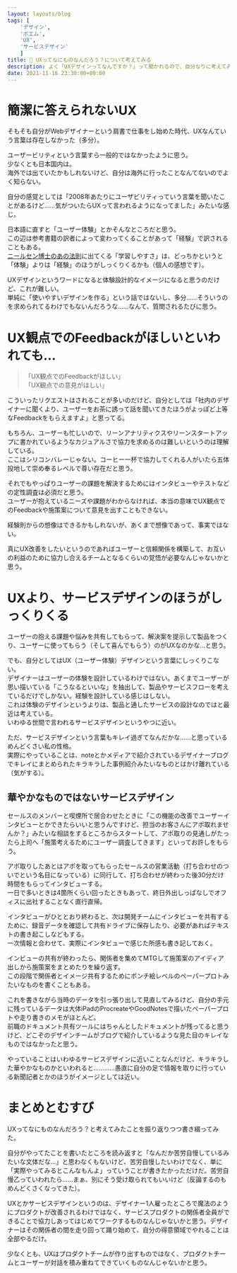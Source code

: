 ```yaml
---
layout: layouts/blog
tags: [
	'デザイン',
	'ポエム',
	'UX',
	'サービスデザイン'
	]
title: 🤔 UXってなにものなんだろう？について考えてみる
description: よく「UXデザインってなんですか？」って聞かれるので、自分なりに考えてみたことのメモです。
date: 2021-11-16 23:30:00+09:00
---
```


# 簡潔に答えられないUX

そもそも自分がWebデザイナーという肩書で仕事をし始めた時代、UXなんていう言葉は存在しなかった（多分）。

ユーザービリティという言葉すら一般的ではなかったように思う。  
少なくとも日本国内は。  
海外では出ていたかもしれないけど、自分は海外に行ったことなんてないのでよく知らない。

自分の感覚としては「2008年あたりにユーザビリティっていう言葉を聞いたことがあるけど……気がついたらUXって言われるようになってました」みたいな感じ。

日本語に直すと「ユーザー体験」とかそんなところだと思う。  
この辺は参考書籍の訳者によって変わってくることがあって「経験」で訳されることもある。  
[ニールセン博士のあの法則](https://ja.wikipedia.org/wiki/%E3%83%A6%E3%83%BC%E3%82%B6%E3%83%93%E3%83%AA%E3%83%86%E3%82%A3#%E3%83%8B%E3%83%BC%E3%83%AB%E3%82%BB%E3%83%B3)に出てくる「学習しやすさ」は、どっちかというと「体験」よりは「経験」のほうがしっくりくるかも（個人の感想です）。

UXデザインというワードになると体験設計的なイメージになると思うのだけど、これが難しい。  
単純に「使いやすいデザインを作る」という話ではないし、多分……そういうのを求められてるわけでもないんだろうな……なんて、質問されるたびに思う。

# UX観点でのFeedbackがほしいといわれても…

> 「UX観点でのFeedbackがほしい」  
> 「UX観点での意見がほしい」

こういったリクエストはされることが多いのだけど、自分としては「社内のデザイナーに聞くより、ユーザーをお茶に誘って話を聞いてきたほうがよっぽど上等なFeedbackをもらえますよ」と思ってる。

もちろん、ユーザーも忙しいので、リーンアナリティクスやリーンスタートアップに書かれているようなカジュアルさで協力を求めるのは難しいというのは理解している。  
ここはシリコンバレーじゃない。コーヒー一杯で協力してくれる人がいたら五体投地して崇め奉るレベルで尊い存在だと思う。

それでもやっぱりユーザーの課題を解決するためにはインタビューやテストなどの定性調査は必須だと思う。  
ユーザーが抱えているニーズや課題がわからなければ、本当の意味でUX観点でのFeedbackや施策案について意見を出すこともできない。  

経験則からの想像はできるかもしれないが、あくまで想像であって、事実ではない。

真にUX改善をしたいというのであればユーザーと信頼関係を構築して、お互いの利益のために協力し合えるチームとなるくらいの覚悟が必要なんじゃないかと思う。

# UXより、サービスデザインのほうがしっくりくる

ユーザーの抱える課題や悩みを共有してもらって、解決案を提示して製品をつくり、ユーザーに使ってもらう（そして喜んでもらう）のがUXなのかな…と思う。

でも、自分としてはUX（ユーザー体験）デザインという言葉にしっくりこない。  
デザイナーはユーザーの体験を設計しているわけではない。あくまでユーザーが思い描いている「こうなるといいな」を抽出して、製品やサービスフローを考えているだけでしかない。経験を設計している感じはしない。  
これは体験のデザインというよりは、製品と通したサービスの設計なのではと最近は考えている。  
いわゆる世間で言われるサービスデザインというやつに近い。

ただ、サービスデザインという言葉もキレイ過ぎてなんだかな……と思っているめんどくさい私の性格。  
実際にやっていることは、noteとかメディアで紹介されているデザイナーブログでキレイにまとめられたキラキラした事例紹介みたいなものとはかけ離れている（気がする）。

## 華やかなものではないサービスデザイン

セールスのメンバーと喫煙所で居合わせたときに「この機能の改善でユーザーインタビューとかできたらいいと思うんですけど、担当のお客さんにアポ取れませんか？」みたいな相談をするところからスタートして、アポ取りの見通しがたったら上司へ「施策考えるためにユーザー調査してきます」といってお許しをもらう。

アポ取りしたあとはアポを取ってもらったセールスの営業活動（打ち合わせのついでという名目になっている）に同行して、打ち合わせが終わった後30分だけ時間をもらってインタビューする。  
一日で多いときは4箇所くらい回ったときもあって、終日外出しっぱなしでオフィスに出社することなく直行直帰。

インタビューがひととおり終わると、次は開発チームにインタビューを共有するために、録音データを確認して共有ドライブに保存したり、必要があればテキストの書き起こしなどもする。  
一次情報と合わせて、実際にインタビューで感じた所感も書き記しておく。

インビューの共有が終わったら、関係者を集めてMTGして施策案のアイディア出しから施策案をまとめたりを繰り返す。  
この段階で関係者とイメージ共有するためにポンチ絵レベルのペーパープロトみたいなものを書くこともある。

これを書きながら当時のデータを引っ張り出して見直してみるけど、自分の手元に残っているデータは大体iPadのProcreateやGoodNotesで描いたペーパープロトや走り書きのメモがほとんど。  
前職のドキュメント共有ツールにはちゃんとしたドキュメントが残ってると思うけど、どこぞのデザインチームがブログで紹介しているような見た目のキレイなものではなかったと思う。

やっていることはいわゆるサービスデザインに近いことなんだけど、キラキラした華やかなものかといわれると…………愚直に自分の足で情報を取りに行っている新聞記者とかのほうがイメージとしては近い。

# まとめとむすび

UXってなにものなんだろう？と考えてみたことを振り返りつつ書き綴ってみた。

自分がやってたことを書いたところを読み返すと「なんだか苦労自慢しているみたいな文体だな…」と思わなくもないけど、苦労自慢したいわけでなく、単に「実際やってみるとこんなもんよ」っていうことが書きたかっただけだ。苦労自慢乙っていわれたら……まぁ、別にそう受け取られてもいいけど（反論するのもめんどくさくなってきた）。

UXとかサービスデザインというのは、デザイナー1人雇ったところで魔法のようにプロダクトが改善されるわけではなく、サービスプロダクトの関係者全員ができることで協力しあってはじめてワークするものなんじゃないかと思う。デザイナーはその関係者の間を走り回って踊り始めて、自分の得意領域でやれることは全部やるだけ。

少なくとも、UXはプロダクトチームが作り出すものではなく、プロダクトチームとユーザーが対話を積み重ねてできていくものなんじゃないかと思う。